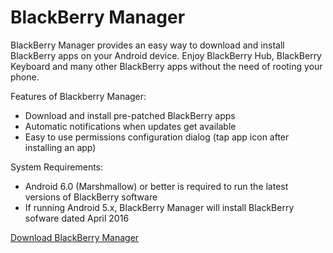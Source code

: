 # BlackBerry Manager
BlackBerry Manager provides an easy way to download and install BlackBerry apps on your Android device. Enjoy BlackBerry Hub, BlackBerry Keyboard and many other BlackBerry apps without the need of rooting your phone.

Features of Blackberry Manager:
* Download and install pre-patched BlackBerry apps
* Automatic notifications when updates get available
* Easy to use permissions configuration dialog (tap app icon after installing an app)
 
System Requirements:
* Android 6.0 (Marshmallow) or better is required to run the latest versions of BlackBerry software
* If running Android 5.x, BlackBerry Manager will install BlackBerry sofware dated April 2016

<a href="http://cobalt232.github.io/blackberrymanager/">Download BlackBerry Manager</a>

